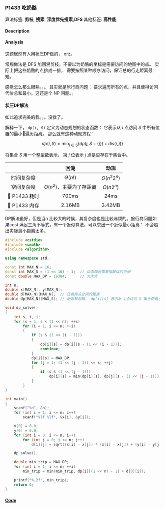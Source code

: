 ### P1433 吃奶酪

算法标签: **剪枝**, **搜索**, **深度优先搜索,DFS**
其他标签: **高性能**


#### Description

#### Analysis

这题居然有人用状压DP做的， orz。

常规做法是 DFS 加回溯剪枝。不要以为奶酪的坐标是需要访问的地图中的点。 实际上把这些奶酪的点排成一排， 需要按照某种顺序访问，保证总的行走距离最短。

感觉怎么那么眼熟。。。 其实就是旅行商问题： 要求遍历所有的点，并且使得访问代价总和最小。这还是个 NP 问题。。


#### 状压DP解法

如此追求完美的我。。。没救了。

解释一下， `dp(i, S)` 定义为动态规划的状态函数： 它表示从 $i$ 点访问 $S$ 中所有位置的最小遍历距离。
那么就有这种动规方程：

$$ dp(i, S) = \min_{j \in S} \{ dp(j, S-\{j\}) + dis(i, j)\}$$

将集合 $S$ 用一个整型数表示， 第 $j$ 位表示 $j$ 点是否存在于集合中。

| | 回溯 | 动规 |
|:--:|:--:|:--:|
|时间复杂度|$\Theta(n!)$| $O(n^2 2^n)$|
|空间复杂度| $O(n^2)$，主要为了存距离| $O(n2^n)$|
| P1433 耗时| 700ms| 24ms|
| P1433 内存| 2.16MB | 3.42MB |

DP解法虽好，但是当$n$ 比较大的时候，其复杂度也是比较麻烦的。旅行商问题如果cost 满足三角不等式，有一个近似算法，可以求出一个近似最小距离： 不会超出实际最小距离太多。

```cpp
#include <cstdio>
#include <cmath>
#include <algorithm>

using namespace std;

const int MAX_N = 16;
const int MAX_S = (1 << 16) - 1;  // 动态规划需要指数级的空间
const double MAX_DP = 1e304;      // 大大大

int n;
double x[MAX_N], y[MAX_N];
double d[MAX_N][MAX_N];  // 任意两点之间的距离
double dp[MAX_N][MAX_S]; // 动态规划解， dp[i][s] 表示从 i点访问 S 集合的最小遍历距离

void dp_solve()
{
    int s, i, j;
    for (s = 1; s < (1 << n); ++s)
        for (i = 1; i <= n; ++i)
        {
            if (s & (1 << (i - 1)))
            {
                dp[i][s] = dp[i][s - (1 << (i - 1))];
                continue;
            }
            dp[i][s] = MAX_DP;
            for (j = 1; (1 << (j - 1)) <= s; ++j)
            {
                if (s & (1 << (j - 1)))
                    dp[i][s] = min(dp[i][s], dp[j][s - (1 << (j - 1))] + d[i][j]);
            }
        }
}

int main()
{
    scanf("%d", &n);
    for (int i = 1; i <= n; i++)
        scanf("%lf %lf", &x[i], &y[i]);

    x[0] = 0.0;
    y[0] = 0.0;
    for (int i = 0; i <= n; i++)
        for (int j = 0; j <= n; j++)
            d[i][j] = sqrt((x[i] - x[j]) * (x[i] - x[j]) + (y[i] - y[j]) * (y[i] - y[j]));

    dp_solve();

    double min_trip = MAX_DP;
    for (int i = 1; i <= n; ++i)
        min_trip = min(min_trip, dp[i][(1 << n) - 1] + d[0][i]);

    printf("%.2f", min_trip);
    return 0;
}
```

#### [Code](../cpp/p1433.cpp)
